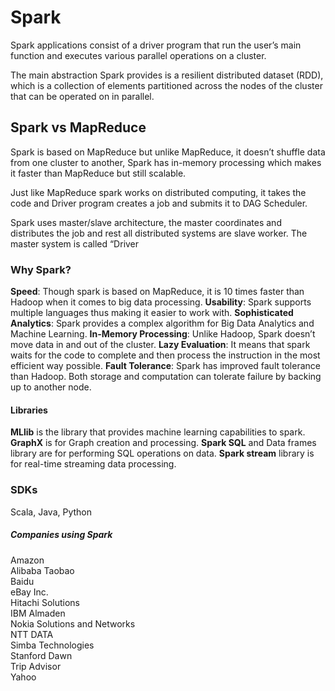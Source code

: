 # Spark

Spark applications consist of a driver program that run the user’s main function and executes various parallel operations on a cluster.

The main abstraction Spark provides is a resilient distributed dataset (RDD), which is a collection of elements partitioned across the nodes of the cluster that can be operated on in parallel.

## Spark vs MapReduce
Spark is based on MapReduce but unlike MapReduce, it doesn’t shuffle data from one cluster to another, Spark has in-memory processing which makes it faster than MapReduce but still scalable.

Just like MapReduce spark works on distributed computing, it takes the code and Driver program creates a job and submits it to DAG Scheduler.

Spark uses master/slave architecture, the master coordinates and distributes the job and rest all distributed systems are slave worker. The master system is called “Driver

### Why Spark?
**Speed**: Though spark is based on MapReduce, it is 10 times faster than Hadoop when it comes to big data processing.
**Usability**: Spark supports multiple languages thus making it easier to work with.
**Sophisticated Analytics**: Spark provides a complex algorithm for Big Data Analytics and Machine Learning.
**In-Memory Processing**: Unlike Hadoop, Spark doesn’t move data in and out of the cluster.
**Lazy Evaluation**: It means that spark waits for the code to complete and then process the instruction in the most efficient way possible.
**Fault Tolerance**: Spark has improved fault tolerance than Hadoop. Both storage and computation can tolerate failure by backing up to another node.

#### Libraries

**MLlib** is the library that provides machine learning capabilities to spark.
**GraphX** is for Graph creation and processing.
**Spark SQL** and Data frames library are for performing SQL operations on data.
**Spark stream** library is for real-time streaming data processing.


### SDKs

Scala, Java, Python

##### Companies using Spark
Amazon \
Alibaba Taobao \
Baidu \
eBay Inc. \
Hitachi Solutions \
IBM Almaden \
Nokia Solutions and Networks \
NTT DATA \
Simba Technologies \
Stanford Dawn \
Trip Advisor \
Yahoo